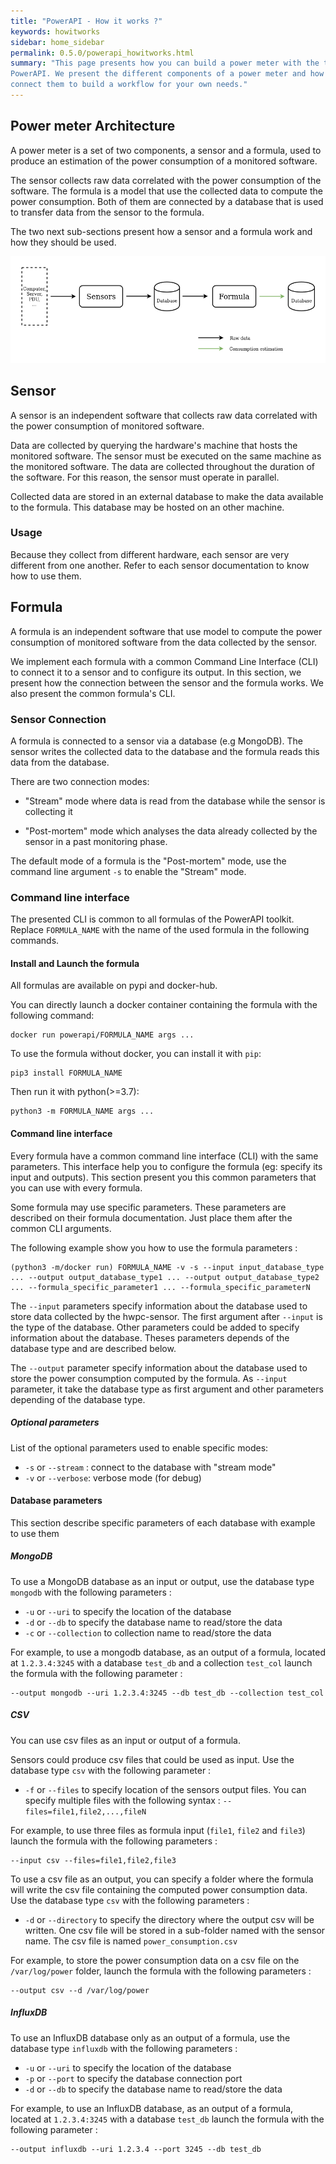 ```yaml
---
title: "PowerAPI - How it works ?"
keywords: howitworks
sidebar: home_sidebar
permalink: 0.5.0/powerapi_howitworks.html
summary: "This page presents how you can build a power meter with the tools provided by
PowerAPI. We present the different components of a power meter and how you can
connect them to build a workflow for your own needs."
---
```



## Power meter Architecture

A power meter is a set of two components, a sensor and a formula, used to
produce an estimation of the power consumption of a monitored software.

The sensor collects raw data correlated with the power consumption of the
software. The formula is a model that use the collected data to compute the
power consumption. Both of them are connected by a database that is used to
transfer data from the sensor to the formula.

The two next sub-sections present how a sensor and a formula
work and how they should be used.

![arch](images/powerAPI_archi.png)

## Sensor

A sensor is an independent software that collects raw data correlated with the
power consumption of monitored software.

Data are collected by querying the hardware's machine that hosts the monitored
software. The sensor must be executed on the same machine as the monitored
software. The data are collected throughout the duration of the software. For this reason,
the sensor must operate in parallel.

Collected data are stored in an external database to make the data available to
the formula. This database may be hosted on an other machine.

### Usage

Because they collect from different hardware, each sensor are very different
from one another. Refer to each sensor documentation to know how to use them.

## Formula

A formula is an independent software that use model to compute the power consumption of
monitored software from the data collected by the sensor.

We implement each formula with a common Command Line Interface (CLI) to connect
it to a sensor and to configure its output. In this section, we present how the
connection between the sensor and the formula works. We also present the common
formula's CLI.

### Sensor Connection

A formula is connected to a sensor via a database (e.g MongoDB). The sensor writes
the collected data to the database and the formula reads this data from the
database.

There are two connection modes:

- "Stream" mode where data is read from the database while the sensor is collecting it

- "Post-mortem" mode which analyses the data already collected by the sensor in a
  past monitoring phase.

The default mode of a formula is the "Post-mortem" mode, use the command line
argument `-s` to enable the "Stream" mode.

### Command line interface

The presented CLI is common to all formulas of the PowerAPI toolkit.
Replace `FORMULA_NAME` with the name of the used formula in the
following commands.

#### Install and Launch the formula

All formulas are available on pypi and docker-hub.

You can directly launch a docker container containing the formula with the following
command:

	docker run powerapi/FORMULA_NAME args ...

To use the formula without docker, you can install it with `pip`:

	pip3 install FORMULA_NAME

Then run it with python(>=3.7):

	python3 -m FORMULA_NAME args ...

#### Command line interface

Every formula have a common command line interface (CLI) with the same
parameters. This interface help you to configure the formula (eg: specify its
input and outputs). This section present you this common parameters that you can
use with every formula.

Some formula may use specific parameters. These parameters are described on their
formula documentation. Just place them after the common CLI arguments.

The following example show you how to use the formula parameters :


	(python3 -m/docker run) FORMULA_NAME -v -s --input input_database_type ... --output output_database_type1 ... --output output_database_type2 ... --formula_specific_parameter1 ... --formula_specific_parameterN


The `--input` parameters specify information about the database used to store data
collected by the hwpc-sensor. The first argument after `--input` is the type of the
database. Other parameters could be added to specify information about the
database. Theses parameters depends of the database type and are described below.

The `--output` parameter specify information about the database used to store the
power consumption computed by the formula. As `--input` parameter, it take the
database type as first argument and other parameters depending of the database
type.


##### Optional parameters

List of the optional parameters used to enable specific modes:

- `-s` or `--stream` : connect to the database with "stream mode"
- `-v` or `--verbose`: verbose mode (for debug)

#### Database parameters

This section describe specific parameters of each database with example to use them

##### MongoDB

To use a MongoDB database as an input or output, use the database type `mongodb`
with the following parameters :

- `-u` or `--uri` to specify the location of the database
- `-d` or `--db` to specify the database name to read/store the data
- `-c` or `--collection` to collection name to read/store the data

For example, to use a mongodb database, as an output of a formula, located at
`1.2.3.4:3245` with a database `test_db` and a collection `test_col` launch the
formula with the following parameter :
	
	--output mongodb --uri 1.2.3.4:3245 --db test_db --collection test_col


##### CSV

You can use csv files as an input or output of a formula. 

Sensors could produce csv files that could be used as input. Use the database type `csv` with
the following parameter :

- `-f` or `--files` to specify location of the sensors output files. You can
  specify multiple files with the following syntax :
  `--files=file1,file2,...,fileN`

For example, to use three files as formula input (`file1`, `file2` and `file3`)
launch the formula with the following parameters :
	
	--input csv --files=file1,file2,file3


To use a csv file as an output, you can specify a folder where the formula will
write the csv file containing the computed power consumption data. Use the
database type `csv` with the following parameters :

- `-d` or `--directory` to specify the directory where the output csv will be
  written. One csv file will be stored in a sub-folder named with the sensor name. The
  csv file is named `power_consumption.csv`
	
For example, to store the power consumption data on a csv file on the
`/var/log/power` folder, launch the formula with the following parameters :
	
	--output csv --d /var/log/power
	
##### InfluxDB

To use an InfluxDB database only as an output of a formula, use the database type `influxdb` with the following parameters : 

- `-u` or `--uri` to specify the location of the database
- `-p` or `--port` to specify the database connection port
- `-d` or `--db` to specify the database name to read/store the data

For example, to use an InfluxDB database, as an output of a formula, located at `1.2.3.4:3245` with a database `test_db` launch the formula with the following parameter : 
	
	--output influxdb --uri 1.2.3.4 --port 3245 --db test_db
